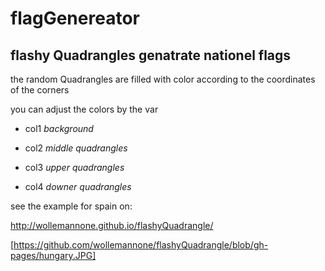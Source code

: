 # flagGenereator

## flashy Quadrangles genatrate nationel flags




  the random Quadrangles are filled with color according to the coordinates of the corners
  
  you can adjust the colors by the var 
  
  - col1 _background_
  - col2 _middle quadrangles_
  
  - col3 _upper quadrangles_
  - col4 _downer quadrangles_


see the example for spain on:

http://wollemannone.github.io/flashyQuadrangle/

[https://github.com/wollemannone/flashyQuadrangle/blob/gh-pages/hungary.JPG]
